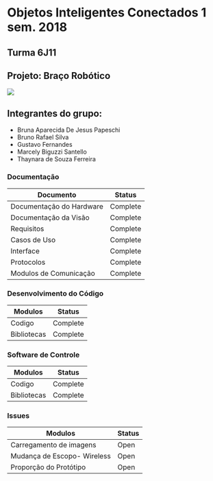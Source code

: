 # Objetos Inteligentes Conectados 1 sem. 2018

## Turma 6J11
## Projeto: Braço Robótico 

![](projeto.jpeg)

## Integrantes do grupo:

* Bruna Aparecida De Jesus Papeschi 
* Bruno Rafael Silva 
* Gustavo Fernandes 
* Marcely Biguzzi Santello
* Thaynara de Souza Ferreira 

###  Documentação

| Documento                    |Status       |
|---|---|
| Documentação do Hardware | Complete    |
| Documentação da Visão    | Complete    |
| Requisitos               | Complete   |
| Casos de Uso             | Complete    |
| Interface                | Complete    |
| Protocolos               | Complete    |
| Modulos de Comunicação   | Complete    |

###  Desenvolvimento do Código 

|Modulos                   |Status       |
|---|---|
| Codigo                   | Complete |
| Bibliotecas              | Complete |

### Software de Controle  

|Modulos                   |Status       |
|---|---|
| Codigo                   | Complete    |
| Bibliotecas              | Complete |

### Issues  
 
|Modulos                   |Status       |  
|---|---|
| Carregamento de imagens  |Open         | 
| Mudança de Escopo- Wireless                      |Open         |
|Proporção do Protótipo    |Open|
